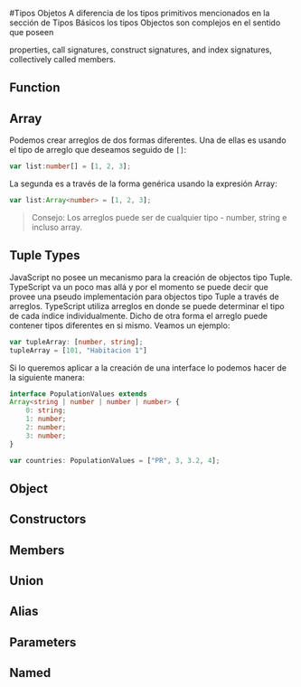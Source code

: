 #Tipos Objetos
A diferencia de los tipos primitivos mencionados en la sección de Tipos Básicos los tipos Objectos son complejos en el sentido que poseen 

properties, call signatures, construct signatures, and index signatures, collectively called members.

## Function
## Array
Podemos crear arreglos de dos formas diferentes. Una de ellas es usando el tipo de arreglo que deseamos seguido de `[]`:

```typescript
var list:number[] = [1, 2, 3];
```

La segunda es a través de la forma genérica usando la expresión Array<elementType>:

```typescript
var list:Array<number> = [1, 2, 3];
```

> Consejo: Los arreglos puede ser de cualquier tipo - number, string e incluso array. 

## Tuple Types
JavaScript no posee un mecanismo para la creación de objectos tipo Tuple. TypeScript va un poco mas allá y por el momento se puede decir que provee una pseudo implementación para objectos tipo Tuple a través de arreglos. TypeScript utiliza arreglos en donde se puede determinar el tipo de cada índice individualmente. Dicho de otra forma el arreglo puede contener tipos diferentes en si mismo. Veamos un ejemplo:

```typescript
var tupleArray: [number, string];
tupleArray = [101, "Habitacion 1"]
```

Si lo queremos aplicar a la creación de una interface lo podemos hacer de la siguiente manera:

```typescript
interface PopulationValues extends 
Array<string | number | number | number> {
	0: string;
	1: number;
	2: number;
	3: number;
}	

var countries: PopulationValues = ["PR", 3, 3.2, 4];
```

## Object
## Constructors
## Members
## Union
## Alias
## Parameters
## Named